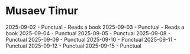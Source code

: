 # Musaev Timur
2025-09-02 - Punctual - Reads a book
2025-09-03 - Punctual - Reads a book
2025-09-04 - Punctual
2025-09-05 - Punctual
2025-09-08 - Punctual
2025-09-09 - Punctual
2025-09-10 - Punctual
2025-09-11 - Punctual
2025-09-12 - Punctual
2025-09-15 - Punctual
